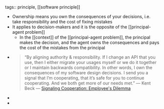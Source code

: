 tags:: principle, [[software principle]]

- Ownership means you own the consequences of your decisions, i.e. take responsibility and the cost of fixing mistakes
- It applies to decision-makers and it is the opposite of the [[principal-agent problem]]
	- In the [[context]] of the [[principal-agent problem]], the principal makes the decision, and the agent owns the consequences and pays the cost of the mistakes from the principal
- > “By aligning authority & responsibility. If I change an API that you use, then I either migrate your usages myself or we do it together or I maintain backwards compatibility. In other words, I own the consequences of my software design decisions. I send you a signal that I’m cooperating, that it’s safe for you to continue cooperating. And we both get more of our needs met.” — Kent Beck — [Signaling Cooperation: Employee's Dilemma](https://tidyfirst.substack.com/p/signaling-cooperation-employees-dilemma)
-
-